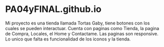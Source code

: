 # PA04yFINAL.github.io
Mi proyecto es una tienda llamada Tortas Gaby, tiene botones con los cuales se pueden interactuar. Cuenta con paginas como Tienda, la pagina de Compra, Locales, el Home y Contactame. Las paginas son responsive. Lo unico que falta es funcionalidad de los iconos y la tienda.
